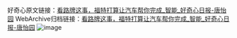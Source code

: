 好奇心原文链接：[看路牌这事，福特打算让汽车帮你完成_智能_好奇心日报-唐怡园](https://www.qdaily.com/articles/7764.html)
WebArchive归档链接：[看路牌这事，福特打算让汽车帮你完成_智能_好奇心日报-唐怡园](http://web.archive.org/web/20150921073213/http://www.qdaily.com/articles/7764.html)
![image](http://ww3.sinaimg.cn/large/007d5XDply1g3wjxk08afj30u03114qp)